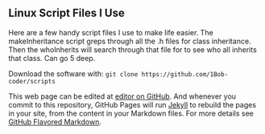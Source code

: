 ## Linux Script Files I Use

Here are a few handy script files I use to make life easier.  The makeInheritance script greps through all the .h files for class inheritance.  Then the whoInherits <name> will search through that file for <name> to see who all inherits that class.  Can go 5 deep.
  
 Download the software with: 
`git clone https://github.com/1Bob-coder/scripts`

This web page can be edited at [editor on GitHub](https://github.com/1Bob-coder/scripts/edit/gh-pages/index.md).  And whenever you commit to this repository, GitHub Pages will run [Jekyll](https://jekyllrb.com/) to rebuild the pages in your site, from the content in your Markdown files.  For more details see [GitHub Flavored Markdown](https://guides.github.com/features/mastering-markdown/).
